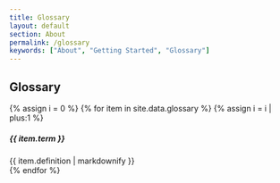 ```yaml
---
title: Glossary
layout: default
section: About
permalink: /glossary
keywords: ["About", "Getting Started", "Glossary"]
---
```

<div class="container-fluid bg-gray" id="glossary">
  <h2 class="title bold">Glossary</h2>
  	<div class="container">
  		<section>
        <div class="row">
          <div class="col-12">
            <div class="" id="">
              {% assign i = 0 %}
              {% for item in site.data.glossary %}
                {% assign i = i | plus:1 %}
              <div class="">
                <div>
                  <h5 class="mb-0">
                    <a class="">
                      <span class="bold black">{{ item.term }}</span>
                    </a>
                  </h5>
                </div>
                <div>
                  <div class="">
                    {{ item.definition | markdownify }}
                  </div>
                </div>
                <span class="faq-separator"></span>
              </div>
            {% endfor %}
          </div>
        </div>
      </div>
    </section>
  </div>
</div>
